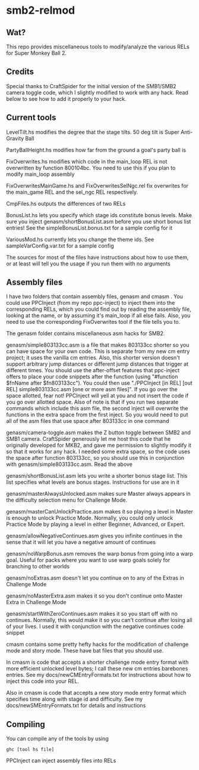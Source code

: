 # smb2-relmod

## Wat?
This repo provides miscellaneous tools to modify/analyze the various RELs for Super Monkey Ball 2. 

## Credits
Special thanks to CraftSpider for the initial version of the SMB1/SMB2 camera toggle code, which I slightly modified to work with any hack. Read below to see how to add it properly to your hack.

## Current tools

LevelTilt.hs modifies the degree that the stage tilts. 50 deg tilt is Super Anti-Gravity Ball

PartyBallHeight.hs modifies how far from the ground a goal's party ball is

FixOverwrites.hs modifies which code in the main_loop REL is not overwritten by function 800104bc.
You need to use this if you plan to modify main_loop assembly

FixOverwritesMainGame.hs and FixOverwritesSelNgc.rel fix overwrites for the main_game REL and the sel_ngc REL respectively.

CmpFiles.hs outputs the differences of two RELs

BonusList.hs lets you specify which stage ids constitute bonus levels. Make sure you inject genasm/shortBonusList.asm before you use short bonus list entries! See the simpleBonusList.bonus.txt for a sample config for it

VariousMod.hs currently lets you change the theme ids. See sampleVarConfig.var.txt for a sample config

The sources for most of the files have instructions about how to use them, or at least will tell you the usage if you run them with no arguments

## Assembly files

I have two folders that contain assembly files, genasm and cmasm . You could use PPCInject (from my repo ppc-inject) to inject them into the corresponding RELs, which you could find out by reading the assembly file, looking at the name, or by assuming it's main_loop if all else fails. Also, you need to use the corresponding FixOverwrites tool if the file tells you to.

The genasm folder contains miscellaneous asm hacks for SMB2. 

genasm/simple803133cc.asm is a file that makes 803133cc shorter so you can have space for your own code. This is separate from my new cm entry project; it uses the vanilla cm entries. Also, this shorter version doesn't support arbitrary jump distances or different jump distances that trigger at different times. You should use the after-offset features that ppc-inject offers to place your code snippets after the function (using "#function $fnName after $fn803133cc"). You could then use "./PPCInject \[in REL\] \[out REL\] simple803133cc.asm [one or more asm files]". If you go over the space allotted, fear not! PPCInject will yell at you and not insert the code if you go over allotted space. Also of note is that if you run two separate commands which include this asm file, the second inject will overwrite the functions in the extra space from the first inject. So you would need to put all of the asm files that use space after 803133cc in one command 

genasm/camera-toggle.asm makes the Z button toggle between SMB2 and SMB1 camera. CraftSpider generously let me host this code that he originally developed for MKB2, and gave me permission to slightly modify it so that it works for any hack. I needed some extra space, so the code uses the space after function 803133cc, so you should use this in conjunction with genasm/simple803133cc.asm. Read the above 

genasm/shortBonusList.asm lets you write a shorter bonus stage list. This list specifies what levels are bonus stages. Instructions for use are in it

genasm/masterAlwaysUnlocked.asm makes sure Master always appears in the difficulty selection menu for Challenge Mode. 

genasm/masterCanUnlockPractice.asm makes it so playing a level in Master is enough to unlock Practice Mode. Normally, you could only unlock Practice Mode by playing a level in either Beginner, Advanced, or Expert.

genasm/allowNegativeContinues.asm gives you infinite continues in the sense that it will let you have a negative amount of continues

genasm/noWarpBonus.asm removes the warp bonus from going into a warp goal. Useful for packs where you want to use warp goals solely for branching to other worlds

genasm/noExtras.asm doesn't let you continue on to any of the Extras in Challenge Mode

genasm/noMasterExtra.asm makes it so you don't continue onto Master Extra in Challenge Mode

genasm/startWithZeroContinues.asm makes it so you start off with no continues. Normally, this would make it so you can't continue after losing all of your lives. I used it with conjunction with the negative continues code snippet


cmasm contains some pretty hefty hacks for the modification of challenge mode and story mode. These have bat files that you should use.

In cmasm is code that accepts a shorter challenge mode entry format with more efficient unlocked level bytes; I call these new cm entries barebones entries. See my docs/newCMEntryFormats.txt for instructions about how to inject this code into your REL.

Also in cmasm is code that accepts a new story mode entry format which specifies time along with stage id and difficulty. See my docs/newSMEntryFormats.txt for details and instructions


## Compiling

You can compile any of the tools by using
```
ghc [tool hs file]
```

PPCInject can inject assembly files into RELs
